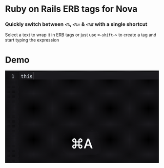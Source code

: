 # Ruby on Rails ERB tags for Nova

### Quickly switch between **`<%`**, **`<%=`** & **`<%#`** with a single shortcut

Select a text to wrap it in ERB tags or just use `⌘-shift->` to create a tag and start typing the expression

# Demo
![](https://raw.githubusercontent.com/devjah/rails-nova/main/Images/demo.gif)
